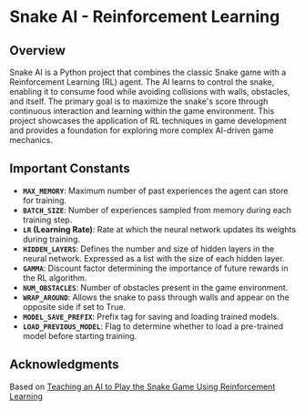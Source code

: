 # Snake AI - Reinforcement Learning

## Overview
Snake AI is a Python project that combines the classic Snake game with a Reinforcement Learning (RL) agent. The AI learns to control the snake, enabling it to consume food while avoiding collisions with walls, obstacles, and itself. The primary goal is to maximize the snake's score through continuous interaction and learning within the game environment. This project showcases the application of RL techniques in game development and provides a foundation for exploring more complex AI-driven game mechanics.

## Important Constants
- **`MAX_MEMORY`**: Maximum number of past experiences the agent can store for training.
- **`BATCH_SIZE`**: Number of experiences sampled from memory during each training step.
- **`LR` (Learning Rate)**: Rate at which the neural network updates its weights during training.
- **`HIDDEN_LAYERS`**: Defines the number and size of hidden layers in the neural network. Expressed as a list with the size of each hidden layer.
- **`GAMMA`**: Discount factor determining the importance of future rewards in the RL algorithm.
- **`NUM_OBSTACLES`**: Number of obstacles present in the game environment.
- **`WRAP_AROUND`**: Allows the snake to pass through walls and appear on the opposite side if set to True.
- **`MODEL_SAVE_PREFIX`**: Prefix tag for saving and loading trained models.
- **`LOAD_PREVIOUS_MODEL`**: Flag to determine whether to load a pre-trained model before starting training.

## Acknowledgments
Based on [Teaching an AI to Play the Snake Game Using Reinforcement Learning](https://medium.com/@nancy.q.zhou/teaching-an-ai-to-play-the-snake-game-using-reinforcement-learning-6d2a6e8f3b1c)
